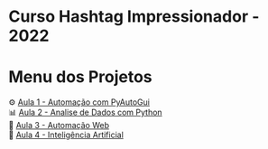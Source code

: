 # Curso Hashtag Impressionador - 2022


# Menu dos Projetos <a name="intro"></a>

⚙️ [Aula 1 - Automação com PyAutoGui](https://github.com/thalesbregantin/Curso-Hastag/blob/main/Automa%C3%A7%C3%A3o%20-%20Aula%201/Automa%C3%A7%C3%A3o%20-%20Aula%201%20.ipynb)<br>
📊 [Aula 2 - Analise de Dados com Python](https://github.com/thalesbregantin/Curso-Hastag/blob/main/Analise%20de%20dados%20com%20Python%20%20-%20Aula%202/Arquivo%20Inicial%20-%20Aula%202.ipynb)<br>
🤖 [Aula 3 - Automação Web](https://github.com/thalesbregantin/Curso-Hashtag/blob/main/Automa%C3%A7%C3%A3o%20Web%20-%20Aula%203/Arquivo%20Inicial%20-%20Aula%203.ipynb)<br>
🚀 [Aula 4 - Inteligência Artificial](https://github.com/thalesbregantin/Curso-Hashtag/blob/main/Intelig%C3%AAncia%20Artificial%20-%20Aula%204/Arquivo%20Inicial%20-%20Aula%204.ipynb)<br>


